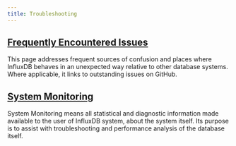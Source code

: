 ```yaml
---
title: Troubleshooting
---
```


## [Frequently Encountered Issues](/influxdb/v0.11/troubleshooting/frequently_encountered_issues/)

This page addresses frequent sources of confusion and places where InfluxDB behaves in an unexpected way relative to other database systems.
Where applicable, it links to outstanding issues on GitHub.

## [System Monitoring](/influxdb/v0.11/troubleshooting/system_monitoring/)

System Monitoring means all statistical and diagnostic information made available to the user of InfluxDB system, about the system itself.
Its purpose is to assist with troubleshooting and performance analysis of the database itself.
